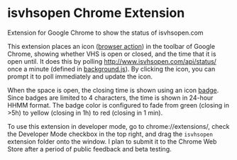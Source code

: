 # isvhsopen Chrome Extension
Extension for Google Chrome to show the status of isvhsopen.com

This extension places an icon ([browser action](https://developer.chrome.com/extensions/browserAction)) in the toolbar of Google Chrome, showing whether VHS is open or closed, and the time that it is open until. It does this by polling http://www.isvhsopen.com/api/status/ once a minute (defined in [background.js](./isvhsopen/background.js)). By clicking the icon, you can prompt it to poll immediately and update the icon.

When the space is open, the closing time is shown using an icon [badge](https://developer.chrome.com/extensions/browserAction#badge). Since badges are limited to 4 characters, the time is shown in 24-hour HHMM format. The badge color is configured to fade from green (closing in >5h) to yellow (closing in 1h) to red (closing in 1 min).

To use this extension in developer mode, go to chrome://extensions/, check the Developer Mode checkbox in the top right, and drag the ```isvhsopen``` extension folder onto the window. I plan to submit it to the Chrome Web Store after a period of public feedback and beta testing.
